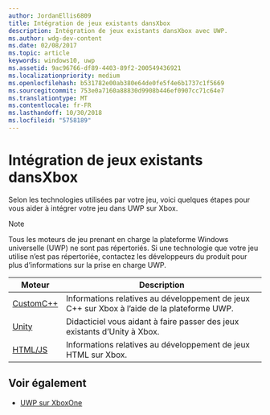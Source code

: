 ```yaml
---
author: JordanEllis6809
title: Intégration de jeux existants dansXbox
description: Intégration de jeux existants dansXbox avec UWP.
ms.author: wdg-dev-content
ms.date: 02/08/2017
ms.topic: article
keywords: windows10, uwp
ms.assetid: 9ac96766-df89-4403-89f2-200549436921
ms.localizationpriority: medium
ms.openlocfilehash: b531782e00ab380e64de0fe5f4e6b1737c1f5669
ms.sourcegitcommit: 753e0a7160a88830d9908b446ef0907cc71c64e7
ms.translationtype: MT
ms.contentlocale: fr-FR
ms.lasthandoff: 10/30/2018
ms.locfileid: "5758189"
---
```

# <a name="bringing-existing-games-to-xbox"></a>Intégration de jeux existants dansXbox


Selon les technologies utilisées par votre jeu, voici quelques étapes pour vous aider à intégrer votre jeu dans UWP sur Xbox.

> [!NOTE]
> Tous les moteurs de jeu prenant en charge la plateforme Windows universelle (UWP) ne sont pas répertoriés. Si une technologie que votre jeu utilise n’est pas répertoriée, contactez les développeurs du produit pour plus d’informations sur la prise en charge UWP.

| Moteur      | Description |
|------------|-------------|
|[CustomC++](development-lanes-custom-cpp.md)| Informations relatives au développement de jeux C++ sur Xbox à l’aide de la plateforme UWP. |
|[Unity](development-lanes-unity.md)| Didacticiel vous aidant à faire passer des jeux existants d’Unity à Xbox. |
|[HTML/JS](development-lanes-html.md)| Informations relatives au développement de jeux HTML sur Xbox. |

## <a name="see-also"></a>Voir également

- [UWP sur XboxOne](index.md)
